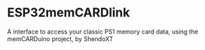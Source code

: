 # ESP32memCARDlink
A  interface to access your classic PS1 memory card data, using the memCARDuino project, by ShendoXT
